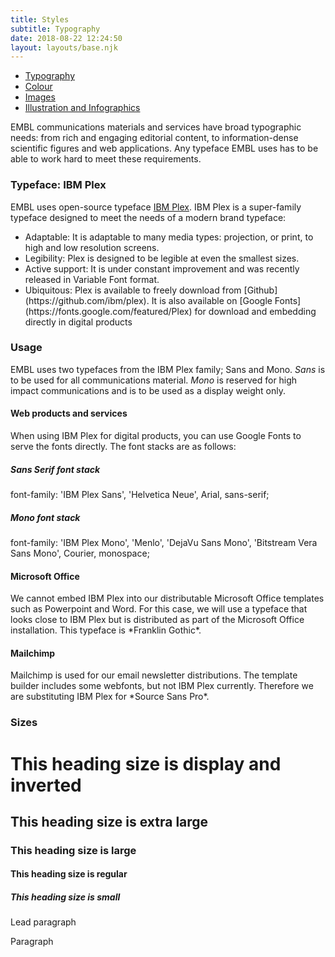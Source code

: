 ```yaml
---
title: Styles
subtitle: Typography
date: 2018-08-22 12:24:50
layout: layouts/base.njk
---
```


<nav class="vf-navigation vf-navigation--main">
  <ul class="vf-navigation__list | vf-list--inline">
    <li class="vf-navigation__item"><a href="/styles/typography/" class="vf-navigation__link">Typography</a></li>
    <li class="vf-navigation__item"><a href="/styles/colour/" class="vf-navigation__link">Colour</a></li>
    <li class="vf-navigation__item"><a href="/styles/images/" class="vf-navigation__link">Images</a></li>
    <li class="vf-navigation__item"><a href="/styles/illustration-and-infographics/" class="vf-navigation__link">Illustration and Infographics</a></li>
  </ul>
</nav>


EMBL communications materials and services have broad typographic needs: from rich and engaging editorial content, to information-dense scientific figures and web applications. Any typeface EMBL uses has to be able to work hard to meet these requirements.

<h3 class="vf-text vf-text--heading-l">Typeface: IBM Plex</h3>

EMBL uses open-source typeface [IBM Plex](https://github.com/ibm/plex). IBM Plex is a super-family typeface designed to meet the needs of a modern brand typeface:

<ul class="vf-list vf-list--unordered">
    <li class="vf-list__item">Adaptable: It is adaptable to many media types: projection, or print, to high and low resolution screens. </li>
    <li class="vf-list__item">Legibility: Plex is designed to be legible at even the smallest sizes.</li>
    <li class="vf-list__item">Active support: It is under constant improvement and was recently released in Variable Font format. </li>
    <li class="vf-list__item">Ubiquitous: Plex is available to freely download from [Github](https://github.com/ibm/plex). It is also available on [Google Fonts](https://fonts.google.com/featured/Plex) for download and embedding directly in digital products</li>
</ul>

<h3 class="vf-text vf-text--heading-l">Usage</h3>

EMBL uses two typefaces from the IBM Plex family; Sans and Mono. *Sans* is to be used for all communications material. *Mono* is reserved for high impact communications and is to be used as a display weight only.

<h4 class="vf-text vf-text--heading-l">Web products and services</h4>

When using IBM Plex for digital products, you can use Google Fonts to serve the fonts directly. The font stacks are as follows:

<h5 class="vf-text vf-text--heading-l">Sans Serif font stack</h5>
font-family: 'IBM Plex Sans', 'Helvetica Neue', Arial, sans-serif;

<h5 class="vf-text vf-text--heading-l">Mono font stack</h5>
font-family: 'IBM Plex Mono', 'Menlo', 'DejaVu Sans Mono', 'Bitstream Vera Sans Mono', Courier, monospace;

<h4 class="vf-text vf-text--heading-l">Microsoft Office</h4>
We cannot embed IBM Plex into our distributable Microsoft Office templates such as Powerpoint and Word. For this case, we will use a typeface that looks close to IBM Plex but is distributed as part of the Microsoft Office installation. This typeface is *Franklin Gothic*.

<h4 class="vf-text vf-text--heading-l">Mailchimp</h4>
Mailchimp is used for our email newsletter distributions. The template builder includes some webfonts, but not IBM Plex currently. Therefore we are substituting IBM Plex for *Source Sans Pro*.



<h3 class="vf-text vf-text--heading-l">Sizes</h3>

<h1 class="vf-text vf-text--heading-xl vf-text--invert">This heading size is display and inverted</h1>
<h2 class="vf-text vf-text--heading-xl">This heading size is extra large</h2>
<h3 class="vf-text vf-text--heading-l">This heading size is large</h3>
<h4 class="vf-text vf-text--heading-r">This heading size is regular</h4>
<h5 class="vf-text vf-text--heading-s">This heading size is small</h5>
<p>Lead paragraph</p>
<p>Paragraph</p>
